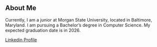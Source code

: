 ## About Me
Currently, I am a junior at Morgan State University, located in Baltimore, Maryland. I am pursuing a Bachelor’s degree in Computer Science. My expected graduation date is in 2026.

[Linkedin Profile](https://www.linkedin.com/in/sakina-shrestha-474775273/)

